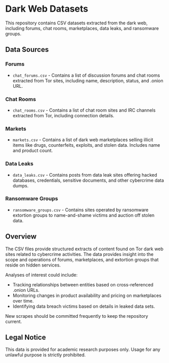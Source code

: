# Dark Web Datasets

This repository contains CSV datasets extracted from the dark web, including forums, chat rooms, marketplaces, data leaks, and ransomware groups.

## Data Sources

### Forums

- `chat_forums.csv` - Contains a list of discussion forums and chat rooms extracted from Tor sites, including name, description, status, and .onion URL.

### Chat Rooms

- `chat_rooms.csv` - Contains a list of chat room sites and IRC channels extracted from Tor, including connection details. 

### Markets 

- `markets.csv` - Contains a list of dark web marketplaces selling illicit items like drugs, counterfeits, exploits, and stolen data. Includes name and product count.

### Data Leaks

- `data_leaks.csv` - Contains posts from data leak sites offering hacked databases, credentials, sensitive documents, and other cybercrime data dumps.

### Ransomware Groups

- `ransomware_groups.csv` - Contains sites operated by ransomware extortion groups to name-and-shame victims and auction off stolen data.

## Overview

The CSV files provide structured extracts of content found on Tor dark web sites related to cybercrime activities. The data provides insight into the scope and operations of forums, marketplaces, and extortion groups that reside on hidden services.

Analyses of interest could include:

- Tracking relationships between entities based on cross-referenced .onion URLs.
- Monitoring changes in product availability and pricing on marketplaces over time.
- Identifying data breach victims based on details in leaked data sets.

New scrapes should be committed frequently to keep the repository current.

## Legal Notice

This data is provided for academic research purposes only. Usage for any unlawful purpose is strictly prohibited.
